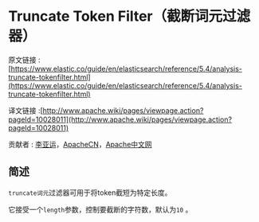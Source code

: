 # Truncate Token Filter（截断词元过滤器）

原文链接 :[https://www.elastic.co/guide/en/elasticsearch/reference/5.4/analysis-truncate-tokenfilter.html](https://www.elastic.co/guide/en/elasticsearch/reference/5.4/analysis-truncate-tokenfilter.html)

译文链接 :[http://www.apache.wiki/pages/viewpage.action?pageId=10028011](http://www.apache.wiki/pages/viewpage.action?pageId=10028011)

贡献者 : [李亚运](/display/~liyayun)，[ApacheCN](/display/~apachecn)，[Apache中文网](/display/~apachechina)

## 简述

`truncate词元`过滤器可用于将token截短为特定长度。

它接受一个`length`参数，控制要截断的字符数，默认为`10` 。